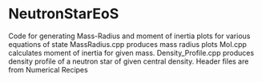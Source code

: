 # NeutronStarEoS
Code for generating Mass-Radius and moment of inertia plots for various equations of state
MassRadius.cpp produces mass radius plots
MoI.cpp calculates moment of inertia for given mass.
Density_Profile.cpp produces density profile of a neutron star of given central density.
Header files are from Numerical Recipes 

